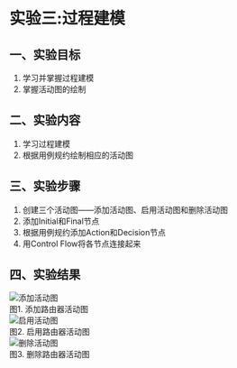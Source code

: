 # 实验三:过程建模

## 一、实验目标

1. 学习并掌握过程建模  
2. 掌握活动图的绘制  

## 二、实验内容

1. 学习过程建模
2. 根据用例规约绘制相应的活动图  

## 三、实验步骤

1. 创建三个活动图——添加活动图、启用活动图和删除活动图  
2. 添加Initial和Final节点  
3. 根据用例规约添加Action和Decision节点  
4. 用Control Flow将各节点连接起来


## 四、实验结果

![添加活动图](./lab3_ActivityDiagram1.jpg)  
图1. 添加路由器活动图  
![启用活动图](./lab3_ActivityDiagram2.jpg)  
图2. 启用路由器活动图  
![删除活动图](./lab3_ActivityDiagram3.jpg)  
图3. 删除路由器活动图  
